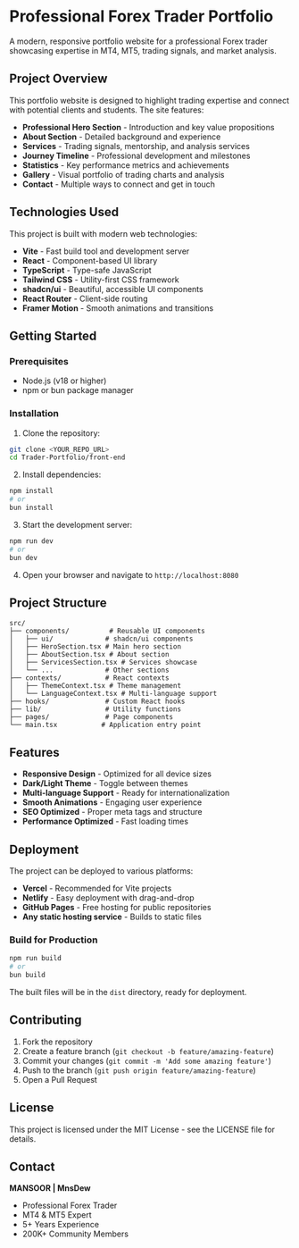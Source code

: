 # Professional Forex Trader Portfolio

A modern, responsive portfolio website for a professional Forex trader showcasing expertise in MT4, MT5, trading signals, and market analysis.

## Project Overview

This portfolio website is designed to highlight trading expertise and connect with potential clients and students. The site features:

- **Professional Hero Section** - Introduction and key value propositions
- **About Section** - Detailed background and experience
- **Services** - Trading signals, mentorship, and analysis services
- **Journey Timeline** - Professional development and milestones
- **Statistics** - Key performance metrics and achievements
- **Gallery** - Visual portfolio of trading charts and analysis
- **Contact** - Multiple ways to connect and get in touch

## Technologies Used

This project is built with modern web technologies:

- **Vite** - Fast build tool and development server
- **React** - Component-based UI library
- **TypeScript** - Type-safe JavaScript
- **Tailwind CSS** - Utility-first CSS framework
- **shadcn/ui** - Beautiful, accessible UI components
- **React Router** - Client-side routing
- **Framer Motion** - Smooth animations and transitions

## Getting Started

### Prerequisites

- Node.js (v18 or higher)
- npm or bun package manager

### Installation

1. Clone the repository:
```bash
git clone <YOUR_REPO_URL>
cd Trader-Portfolio/front-end
```

2. Install dependencies:
```bash
npm install
# or
bun install
```

3. Start the development server:
```bash
npm run dev
# or
bun dev
```

4. Open your browser and navigate to `http://localhost:8080`

## Project Structure

```
src/
├── components/          # Reusable UI components
│   ├── ui/             # shadcn/ui components
│   ├── HeroSection.tsx # Main hero section
│   ├── AboutSection.tsx # About section
│   ├── ServicesSection.tsx # Services showcase
│   └── ...             # Other sections
├── contexts/           # React contexts
│   ├── ThemeContext.tsx # Theme management
│   └── LanguageContext.tsx # Multi-language support
├── hooks/              # Custom React hooks
├── lib/                # Utility functions
├── pages/              # Page components
└── main.tsx           # Application entry point
```

## Features

- **Responsive Design** - Optimized for all device sizes
- **Dark/Light Theme** - Toggle between themes
- **Multi-language Support** - Ready for internationalization
- **Smooth Animations** - Engaging user experience
- **SEO Optimized** - Proper meta tags and structure
- **Performance Optimized** - Fast loading times

## Deployment

The project can be deployed to various platforms:

- **Vercel** - Recommended for Vite projects
- **Netlify** - Easy deployment with drag-and-drop
- **GitHub Pages** - Free hosting for public repositories
- **Any static hosting service** - Builds to static files

### Build for Production

```bash
npm run build
# or
bun build
```

The built files will be in the `dist` directory, ready for deployment.

## Contributing

1. Fork the repository
2. Create a feature branch (`git checkout -b feature/amazing-feature`)
3. Commit your changes (`git commit -m 'Add some amazing feature'`)
4. Push to the branch (`git push origin feature/amazing-feature`)
5. Open a Pull Request

## License

This project is licensed under the MIT License - see the LICENSE file for details.

## Contact

**MANSOOR | MnsDew**
- Professional Forex Trader
- MT4 & MT5 Expert
- 5+ Years Experience
- 200K+ Community Members